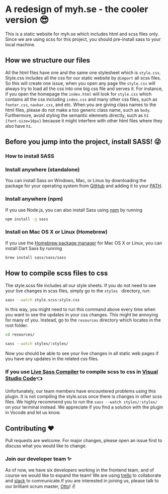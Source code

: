 # A redesign of myh.se - the cooler version :sunglasses:
This is a static website for myh.se which includes html and scss files only.
Since we are using scss for this project, you should pre-install sass to your local machine.

## How we structure our files
All the html files have one and the same one stylesheet which is ```style.css```. Style.css includes all the css for our static website by ```@import``` all scss files.
So this will create one issue, when you open any page the ```style.css``` will always try to load all the css into one big css file and serves it. For instance, if you open the homepage the ```index.html``` will look for ```style.css``` which contains all the css including ```index.css``` and many other css files, such as ```footer.css```, ```navbar.css```, and etc. When you are giving class names to the html files, please do not make a too generic class name, such as ```body```. Furthermore, avoid styling the semantic elemnets directly, such as ```h1 {font-size=16px}``` because it might interfere with other html files where they also have ```h1```.

## Before you jump into the project, install SASS! :stuck_out_tongue_winking_eye:

### How to install SASS

### Install anywhere (standalone)

You can install Sass on Windows, Mac, or Linux by downloading the package for your operating system from [GitHub](https://github.com/sass/dart-sass/releases/tag/1.26.11) and adding it to your [PATH](https://katiek2.github.io/path-doc/). 
### Install anywhere (npm)
If you use Node.js, you can also install Sass using [npm](https://www.npmjs.com/) by running
```bash
npm install -g sass
```
### Install on Mac OS X or Linux (Homebrew)
If you use the [Homebrew package manager](https://brew.sh/) for Mac OS X or Linux, you can install Dart Sass by running
```bash
brew install sass/sass/sass
```

## How to compile scss files to css
The style.scss file includes all our style sheets. If you do not need to see your live changes in scss files, simply go to the ```styles ``` directory, run:
```bash
sass --watch style.scss:style.css
```
In this way, you might need to run this command above every time when you want to see the updates in your css changes. This might be annoying for many of you. Instead, go to the ```resources``` directory which locates in the root folder.
```bash 
cd resources/
``` 

```bash
sass --watch styles/:styles/
```
Now you should be able to see your live changes in all static web pages if you have any updates in the related css files. 

### If you use [Live Sass Compiler](https://marketplace.visualstudio.com/items?itemName=ritwickdey.live-sass) to compile scss to css in [Visual Studio Code](https://code.visualstudio.com/):point_left:
Unfortunately, our team members have encountered problems using this plugin. It is not compiling the style.scss once there is changes in other scss files. We highly recommend you to run the ```sass --watch styles/:styles/``` on your terminal instead. We appreciate if you find a solution with the plugin in Vscode and let us know.

## Contributing :heart:
Pull requests are welcome. For major changes, please open an issue first to discuss what you would like to change. 

### Join our developer team :sparkles:
As of now, we have six developers working in the frontend team, and of course we would like to expand the team! We are using [trello](https://trello.com/en) to collaborate and [slack](https://slack.com/intl/en-se/) to communicate.If you are interested in joining us, please talk to our brilliant scrum master, [Otto](https://github.com/ottoreimers)! :v:
